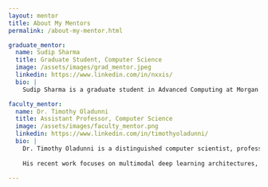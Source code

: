 ```yaml
---
layout: mentor
title: About My Mentors
permalink: /about-my-mentor.html

graduate_mentor:
  name: Sudip Sharma
  title: Graduate Student, Computer Science
  image: /assets/images/grad_mentor.jpeg
  linkedin: https://www.linkedin.com/in/nxxis/
  bio: |
    Sudip Sharma is a graduate student in Advanced Computing at Morgan State University, focusing on fairness in AI systems for healthcare under Dr. Blessing Ojeme. He also works as a graduate research assistant at the Center for Equitable Artificial Intelligence and Machine Learning Systems.

faculty_mentor:
  name: Dr. Timothy Oladunni
  title: Assistant Professor, Computer Science
  image: /assets/images/faculty_mentor.png
  linkedin: https://www.linkedin.com/in/timothyoladunni/
  bio: |
    Dr. Timothy Oladunni is a distinguished computer scientist, professor, and machine learning researcher specializing in biomedical signal processing, natural language processing, deep learning, and multimodal AI architectures. With a background in electrical engineering, Timothy has dedicated his research to advancing ECG signal analysis, natural language processing, and pattern recognition. 
    
    His recent work focuses on multimodal deep learning architectures, particularly the trade-off between model complexity and performance in biomedical signal classification. By integrating time, frequency, and time-frequency domain features, he explores novel ways to optimize CNN-Transformer-based models for ECG analysis, ensuring robust and generalizable AI-driven diagnostic systems.

---
```


